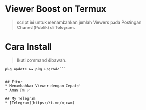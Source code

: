 # Viewer Boost on Termux 
> script ini untuk menambahkan jumlah Viewers pada Postingan Channel(Publik) di Telegram.

# Cara Install
> Ikuti command dibawah.

```update&upgrade_pkg
pkg update && pkg upgrade```


## Fitur
* Menambahkan Viewer dengan Cepat✅
* Aman 💯% ✅

## My Telegram
* [Telegram](https://t.me/mjcwm) 
